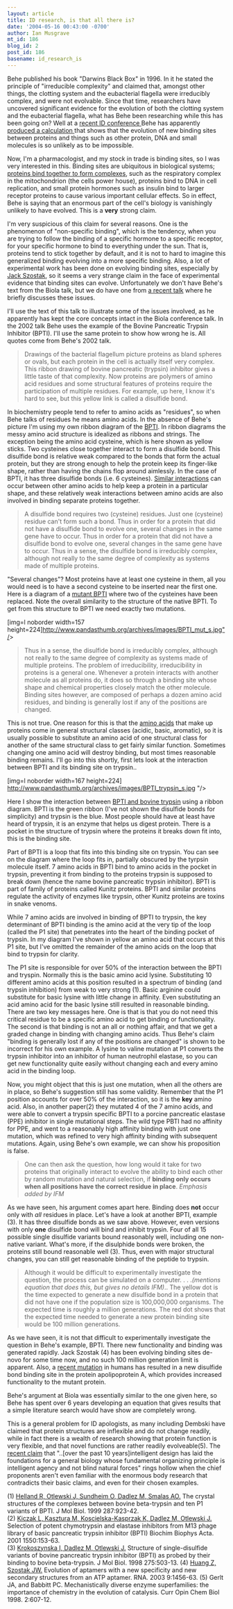 ```yaml
---
layout: article
title: ID research, is that all there is?
date: '2004-05-16 00:43:00 -0700'
author: Ian Musgrave
mt_id: 186
blog_id: 2
post_id: 186
basename: id_research_is
---
```

Behe published his book "Darwins Black Box" in 1996. In it he stated the principle of "irreducible complexity" and claimed that, amongst other things, the clotting system and the eubacterial flagella were irreducibly complex, and were not evolvable. Since that time, researchers have uncovered significant evidence for the evolution of both the clotting system and the eubacterial flagella, what has Behe been researching while this has been going on? Well at a [recent ID conference ]( http://www.biola.edu/id/index.cfm)Behe has apparently [produced a calculation ]( http://www.iidb.org/vbb/showthread.php?t=84475)that shows that the evolution of new binding sites between proteins and things such as other protein, DNA and small molecules is so unlikely as to be impossible.

Now, I'm a pharmacologist, and my stock in trade is binding sites, so I was very interested in this. Binding sites are ubiquitous in biological systems; [proteins bind together to form complexes](http://medweb.bham.ac.uk/bmedsci/bms2/chime/structure/structure.html#anchor349322), such as the respiratory complex in the mitochondrion (the cells power house), proteins bind to DNA in cell replication, and small protein hormones such as insulin bind to larger receptor proteins to cause various important cellular effects. So in effect, Behe is saying that an enormous part of the cell's biology is vanishingly unlikely to have evolved. This is a **very** strong claim.

I'm very suspicious of this claim for several reasons. One is the phenomenon of "non-specific binding", which is the tendency, when you are trying to follow the binding of a specific hormone to a specific receptor, for your specific hormone to bind to everything under the sun. That is, proteins tend to stick together by default, and it is not to hard to imagine this generalized binding evolving into a more specific binding. Also, a lot of experimental work has been done on evolving binding sites, especially by [Jack Szostak](http://www.hhmi.org/research/investigators/szostak.html), so it seems a very strange claim in the face of experimental evidence that binding sites can evolve. Unfortunately we don't have Behe's text from the Biola talk, but we do have one from [a recent talk]( http://www.ncseweb.org/resources/articles/57_part_06_dr_michael_behe_10_31_2002.asp) where he briefly discusses these issues. 

I'll use the text of this talk to illustrate some of the issues involved, as he apparently has kept the core concepts intact in the Biola conference talk. In the 2002 talk Behe uses the example of the Bovine Pancreatic Trypsin Inhibitor (BPTI). I'll use the same protein to show how wrong he is. All quotes come from Behe's 2002 talk.

>  Drawings of the bacterial flagellum picture proteins as bland spheres or ovals, but each protein in the cell is actually itself very complex. This ribbon drawing of bovine pancreatic (trypsin) inhibitor gives a little taste of that complexity. Now proteins are polymers of amino acid residues and some structural features of proteins require the participation of multiple residues. For example, up here, I know it's hard to see, but this yellow link is called a disulfide bond.

<img src="http://www.pandasthumb.org/archives/images/BPTI_s.jpg " alt="" style="float:left;" />

In biochemistry people tend to refer to amino acids as "residues", so when Behe talks of residues he means amino acids. In the absence of Behe's picture I'm using my own ribbon diagram of the [BPTI]( http://www.ncbi.nlm.nih.gov/Structure/mmdb/mmdbsrv.cgi?form=6&amp;db=t&amp;Dopt=s&amp;uid=3615). In ribbon diagrams the messy amino acid structure is idealized as ribbons and strings. The exception being the amino acid cysteine, which is here shown as yellow sticks. Two cysteines close together interact to form a disulfide bond. This disulfide bond is relative weak compared to the bonds that form the actual protein, but they are strong enough to help the protein keep its finger-like shape, rather than having the chains flop around aimlessly.  In the case of BPTI, it has three disulfide bonds (i.e. 6 cysteines). [Similar interactions](http://medweb.bham.ac.uk/bmedsci/bms2/chime/structure/structure.html#anchor1013839) can occur between other amino acids to help keep a protein in a particular shape, and these relatively weak interactions between amino acids are also involved in binding separate proteins together.

> A disulfide bond requires two (cysteine) residues. Just one (cysteine) residue can't form such a bond. Thus in order for a protein that did not have a disulfide bond to evolve one, several changes in the same gene have to occur. Thus in order for a protein that did not have a disulfide bond to evolve one, several changes in the same gene have to occur. Thus in a sense, the disulfide bond is irreducibly complex, although not really to the same degree of complexity as systems made of multiple proteins.

"Several changes"? Most proteins have at least one cysteine in them, all you would need is to have a second cysteine to be inserted near the first one. Here is a diagram of a [mutant BPTI](http://www.ncbi.nlm.nih.gov/Structure/mmdb/mmdbsrv.cgi?form=6&amp;db=t&amp;Dopt=s&amp;uid=3378) where two of the cysteines have been replaced. Note the overall similarity to the structure of the native BPTI. To get from this structure to BPTI we need exactly two mutations. 

\[img=l noborder width=157 height=224\]http://www.pandasthumb.org/archives/images/BPTI_mut_s.jpg"/&gt;

> Thus in a sense, the disulfide bond is irreducibly complex, although not really to the same degree of complexity as systems made of multiple proteins. The problem of irreducibility, irreducibility in proteins is a general one. Whenever a protein interacts with another molecule as all proteins do, it does so through a binding site whose shape and chemical properties closely match the other molecule. Binding sites however, are composed of perhaps a dozen amino acid residues, and binding is generally lost if any of the positions are changed.

This is not true. One reason for this is that the [amino acids](http://www.escience.ws/b572/L9/L9.htm) that make up proteins come in general structural classes (acidic, basic, aromatic), so it is usually possible to substitute an amino acid of one structural class for another of the same structural class to get fairly similar function. Sometimes changing one amino acid will destroy binding, but most times reasonable binding remains. I'll go into this shortly, first lets look at the interaction between BPTI and its binding site on trypsin.. 

\[img=l noborder width=167 height=224\] http://www.pandasthumb.org/archives/images/BPTI_trypsin_s.jpg "/&gt;

Here I show the interaction between [BPTI and bovine trypsin](http://www.ncbi.nlm.nih.gov/Structure/mmdb/mmdbsrv.cgi?form=6&amp;db=t&amp;Dopt=s&amp;uid=13032) using a ribbon diagram. BPTI is the green ribbon (I've not shown the disulfide bonds for simplicity) and trypsin is the blue. Most people should have at least have heard of trypsin, it is an enzyme that helps us digest protein. There is a pocket in the structure of trypsin where the proteins it breaks down fit into, this is the binding site. 

Part of BPTI is a loop that fits into this binding site on trypsin. You can see on the diagram where the loop fits in, partially obscured by the tyrpsin molecule itself.  7 amino acids in BPTI bind to amino acids in the pocket in trypsin, preventing it from binding to the proteins trypsin is supposed to break down (hence the name bovine pancreatic trypsin inhibitor). BPTI is part of family of proteins called Kunitz proteins. BPTI and similar proteins regulate the activity of enzymes like trypsin, other Kunitz proteins are toxins in snake venoms.

While 7 amino acids are involved in binding of BPTI to trypsin, the key determinant of BPTI binding is the amino acid at the very tip of the loop (called the P1 site) that penetrates into the heart of the binding pocket of trypsin. In my diagram I've shown in yellow an amino acid that occurs at this P1 site, but I've omitted the remainder of the amino acids on the loop that bind to trypsin for clarity.

The P1 site is responsible for over 50% of the interaction between the BPTI and tryspin. Normally this is the basic amino acid lysine. Substituting 10 different amino acids at this position resulted in a spectrum of binding (and trypsin inhibition) from weak to very strong (1). Basic arginine could substitute for basic lysine with little change in affinity. Even substituting an acid amino acid for the basic lysine still resulted in reasonable binding. There are two key messages here. One is that is that you do not need this critical residue to be a specific amino acid to get binding or functionality.  The second is that binding is not an all or nothing affair, and that we get a graded change in binding with changing amino acids.  Thus Behe's claim "binding is generally lost if any of the positions are changed" is shown to be incorrect for his own example. A lysine to valine mutation at P1 converts the trypsin inhibitor into an inhibitor of human neutrophil elastase, so you can get new functionality quite easily without changing each and every amino acid in the binding loop. 

Now, you might object that this is just one mutation, when all the others are in place, so Behe's suggestion still has some validity. Remember that the P1 position accounts for over 50% of the interaction, so it is the **key** amino acid. Also, in another paper(2) they mutated 4 of the 7 amino acids, and were able to convert a trypsin specific BPTI to a porcine pancreatic elastase (PPE) inhibitor in single mutational steps. The wild type PBTI had no affinity for PPE, and went to a reasonably high affinity binding with just one mutation, which was refined to very high affinity binding with subsequent mutations. Again, using Behe's own example, we can show his proposition is false.

> One can then ask the question, how long would it take for two proteins that originally interact to evolve the ability to bind each other by random mutation and natural selection, if **binding only occurs when all positions have the correct residue in place**. _Emphasis added by IFM_

As we have seen, his argument comes apart here. Binding does **not** occur only with _all_ residues in place. Let's have a look at another BPTI, example (3). It has three disulfide bonds as we saw above. However, even versions with only **one** disulfide bond will bind and inhibit trypsin. Four of all 15 possible single disulfide variants bound reasonably well, including one non-native variant. What's more, if the disulphide bonds were broken, the proteins still bound reasonable well (3). Thus, even with major structural changes, you can still get reasonable binding of the peptide to trypsin.

>  Although it would be difficult to experimentally investigate the question, the process can be simulated on a computer. . . ._(mentions equation that does this, but gives no details IFM)_.. The yellow dot is the time expected to generate a new disulfide bond in a protein that did not have one if the population size is 100,000,000 organisms. The expected time is roughly a million generations. The red dot shows that the expected time needed to generate a new protein binding site would be 100 million generations.

As we have seen, it is not that difficult to experimentally investigate the question in Behe's example, BPTI. There new functionality and binding was generated rapidly. Jack Szostak (4) has been evolving binding sites de-novo for some time now, and no such 100 million generation limit is apparent. Also, a [recent mutation](http://www.talkorigins.org/faqs/information/apolipoprotein.html) in humans has resulted in a new disulfide bond binding site in the protein apolipoprotein A, which provides increased functionality to the mutant protein.

Behe's argument at Biola was essentially similar to the one given here, so Behe has spent over 6 years developing an equation that gives results that a simple literature search would have show are completely wrong. 

This is a general problem for ID apologists, as many including Dembski have claimed that protein structures are inflexible and do not change readily, while in fact there is a wealth of research showing that protein function is very flexible, and that novel functions are rather readily evolveable(5). The [recent claim](http://www.designinference.com/documents/2004.05.DesLife_Pref_Epi.pdf) that "..\[over the past 10 years\]intelligent design has laid the foundations for a general biology whose fundamental organizing principle is intelligent agency and not blind natural forces" rings hollow when the chief proponents aren't even familiar with the enormous body research that contradicts their basic claims, and even for their chosen examples.

(1) [Helland R, Otlewski J, Sundheim O, Dadlez M, Smalas AO.](http://www.ncbi.nlm.nih.gov/entrez/query.fcgi?cmd=Retrieve&amp;db=pubmed&amp;dopt=Abstract&amp;list_uids=10222201) The crystal structures of the complexes between bovine beta-trypsin and ten P1 variants of BPTI. J Mol Biol. 1999 287:923-42.  
(2) [Kiczak L, Kasztura M, Koscielska-Kasprzak K, Dadlez M, Otlewski J.](http://www.ncbi.nlm.nih.gov/entrez/query.fcgi?cmd=Retrieve&amp;db=pubmed&amp;dopt=Abstract&amp;list_uids=11755204) Selection of potent chymotrypsin and elastase inhibitors from M13 phage library of basic pancreatic trypsin inhibitor (BPTI) Biochim Biophys Acta. 2001 1550:153-63.  
(3) [Krokoszynska I, Dadlez M, Otlewski J.](http://www.ncbi.nlm.nih.gov/entrez/query.fcgi?cmd=Retrieve&amp;db=pubmed&amp;dopt=Abstract&amp;list_uids=9466927)  Structure of single-disulfide variants of bovine pancreatic trypsin inhibitor (BPTI) as probed by their binding to bovine beta-trypsin. J Mol Biol. 1998 275:503-13. 
(4) [Huang Z, Szostak JW.]( http://www.ncbi.nlm.nih.gov/entrez/query.fcgi?cmd=Retrieve&amp;db=pubmed&amp;dopt=Abstract&amp;list_uids=14624002) Evolution of aptamers with a new specificity and new secondary structures from an ATP aptamer. RNA. 2003 9:1456-63.
(5) Gerlt JA, and Babbitt PC. Mechanistically diverse enzyme superfamilies: the importance of chemistry in the evolution of catalysis. Curr Opin Chem Biol 1998. 2:607-12.
